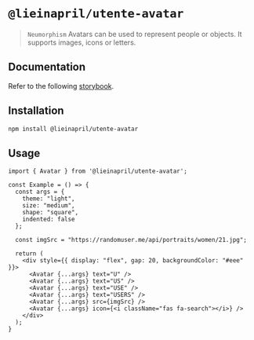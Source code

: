 # `@lieinapril/utente-avatar`

> `Neumorphism` Avatars can be used to represent people or objects. It supports images, icons or letters.

## Documentation

Refer to the following [storybook](https://lordono.github.io/utente/).

## Installation

```bash
npm install @lieinapril/utente-avatar
```

## Usage

```JSX
import { Avatar } from '@lieinapril/utente-avatar';

const Example = () => {
  const args = {
    theme: "light",
    size: "medium",
    shape: "square",
    indented: false
  };

  const imgSrc = "https://randomuser.me/api/portraits/women/21.jpg";

  return (
    <div style={{ display: "flex", gap: 20, backgroundColor: "#eee" }}>
      <Avatar {...args} text="U" />
      <Avatar {...args} text="US" />
      <Avatar {...args} text="USE" />
      <Avatar {...args} text="USERS" />
      <Avatar {...args} src={imgSrc} />
      <Avatar {...args} icon={<i className="fas fa-search"></i>} />
    </div>
  );
}
```
